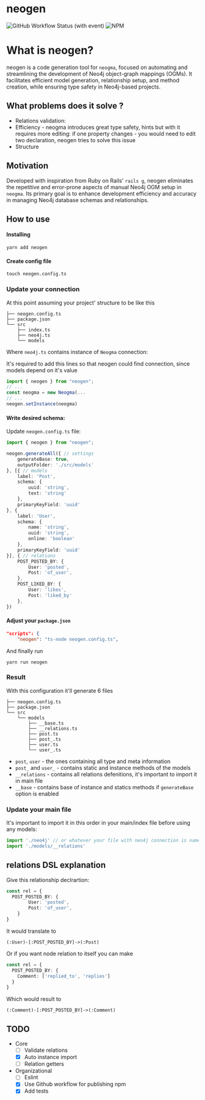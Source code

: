 # neogen

![GitHub Workflow Status (with event)](https://img.shields.io/github/actions/workflow/status/fulcanelly/neogen/test.yml)
![NPM](https://img.shields.io/npm/l/neogen)

# What is neogen?

neogen is a code generation tool for `neogma`, focused on automating and streamlining the development of Neo4j object-graph mappings (OGMs). It facilitates efficient model generation, relationship setup, and method creation, while ensuring type safety in Neo4j-based projects.

## What problems does it solve ?
 - Relations validation:
 - Efficiency - neogma introduces great type safety, hints but with it requires more editing: if one property changes - you would need to edit two declaration, neogen tries to solve this issue
 - Structure

## Motivation

Developed with inspiration from Ruby on Rails' `rails g`, neogen eliminates the repetitive and error-prone aspects of manual Neo4j OGM setup in `neogma`. Its primary goal is to enhance development efficiency and accuracy in managing Neo4j database schemas and relationships.


## How to use

#### Installing

```shell
yarn add neogen
```

#### Create config file

```shell
touch neogen.config.ts

```

### Update your connection

At this point assuming your project' structure to be like this
```
├── neogen.config.ts
├── package.json
└── src
    ├── index.ts
    ├── neo4j.ts
    └── models
```

Where `neo4j.ts` contains instance of `Neogma` connection:

It's required to add this lines so that neogen could find connection, since models depend on it's value

```typescript
import { neogen } from "neogen";
// ...
const neogma = new Neogma(...
// ...
neogen.setInstance(neogma)

```

#### Write desired schema:

Update `neogen.config.ts` file:

```typescript
import { neogen } from "neogen";

neogen.generateAll({ // settings
    generateBase: true,
    outputFolder: './src/models'
}, [{ // models
    label: 'Post',
    schema: {
        uuid: 'string',
        text: 'string'
    },
    primaryKeyField: 'uuid'
}, {
    label: 'User',
    schema: {
        name: 'string',
        uuid: 'string',
        online: 'boolean'
    },
    primaryKeyField: 'uuid'
}], { // relations
    POST_POSTED_BY: {
        User: 'posted',
        Post: 'of_user',
    },
    POST_LIKED_BY: {
        User: 'likes',
        Post: 'liked_by'
    },
})
```

#### Adjust your `package.json`

```json
"scripts": {
    "neogen": "ts-node neogen.config.ts",
```

And finally run

```shell
yarn run neogen
```

### Result

With this configuration it'll generate 6 files

```
├── neogen.config.ts
├── package.json
└── src
    └── models
        ├── __base.ts
        ├── __relations.ts
        ├── post.ts
        ├── post_.ts
        ├── user.ts
        └── user_.ts

```

- `post`, `user` - the ones containing all type and meta information
- `post_` and `user_` - contains static and instance methods of the models
- `__relations` - contains all relations defenitions, it's important to import it in main file
- `__base` - contains base of instance and statics methods if `generateBase` option is enabled

### Update your main file

It's important to import it in this order in your main/index file before using any models:

```ts
import './neo4j' // or whatever your file with neo4j connection is named
import './models/__relations'
```

## relations DSL explanation

Give this relationship declrartion:
```ts
const rel = {
  POST_POSTED_BY: {
        User: 'posted',
        Post: 'of_user',
    }
}
```
It would translate to

```chyper
(:User)-[:POST_POSTED_BY]->(:Post)
```

Or if you want node relation to itself you can make

```ts
const rel = {
  POST_POSTED_BY: {
    Comment: ['replied_to', 'replies']
  }
}
```

Which would result to

```chyper
(:Comment)-[:POST_POSTED_BY]->(:Comment)
```


## TODO
- Core
     - [ ] Validate relations
     - [x] Auto instance import
     - [ ] Relation getters
- Organizational
     - [ ] Eslint
     - [x] Use Github workflow for publishing npm
     - [x] Add tests
